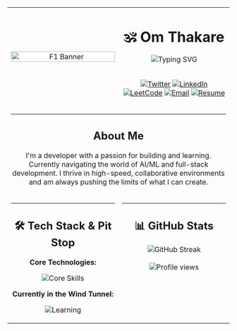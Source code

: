 <div align="center">
<table border="0" cellpadding="10" cellspacing="0" width="100%">

<!-- Row 1: Banner and Header Info -->

<tr>
<!-- Column 1: GIF -->
<td width="40%" align="center" valign="middle">
<img src="https://raw.githubusercontent.com/thakare-om03/thakare-om03/main/assets/f1-banner.gif" width="100%" alt="F1 Banner"/>
</td>
<!-- Column 2: Name, Typing SVG, and Links -->
<td width="60%" valign="middle" align="center">
<h1>🕉️ Om Thakare</h1>
<img src="https://readme-typing-svg.herokuapp.com?font=Fira+Code&size=24&duration=3000&pause=1000&color=FF0000&center=true&vCenter=true&random=false&width=500&lines=budding+developer;pre-final+year+@+SRMIST;+always+growing" alt="Typing SVG" />
<br><br>
<p>
<a href="https://twitter.com/thakare_twts" target="_blank"><img src="https://img.shields.io/badge/Twitter-1DA1F2?style=for-the-badge&logo=twitter&logoColor=white" alt="Twitter"/></a>
<a href="https://linkedin.com/in/om-thakare-8768bb166" target="_blank"><img src="https://img.shields.io/badge/LinkedIn-0077B5?style=for-the-badge&logo=linkedin&logoColor=white" alt="LinkedIn"/></a>
<a href="https://www.leetcode.com/thakare_om03" target="_blank"><img src="https://img.shields.io/badge/LeetCode-FFA116?style=for-the-badge&logo=leetcode&logoColor=white" alt="LeetCode"/></a>
<a href="mailto:om.thakare3217@gmail.com"><img src="https://img.shields.io/badge/Email-D14836?style=for-the-badge&logo=gmail&logoColor=white" alt="Email"/></a>
<a href="https://drive.google.com/file/d/15S-7ebaVzwVVf1LSjWqRRdOf3X3eZc4U/view?usp=drive_link" target="_blank"><img src="https://img.shields.io/badge/Resume-4CAF50?style=for-the-badge&logo=read-the-docs&logoColor=white" alt="Resume"/></a>
</p>
</td>
</tr>

<!-- Row 2: About Me -->

<tr>
<td colspan="2" align="center">
<hr>
<h2>About Me</h2>
<p>I'm a developer with a passion for building and learning. Currently navigating the world of AI/ML and full-stack development. I thrive in high-speed, collaborative environments and am always pushing the limits of what I can create.</p>
</td>
</tr>

<!-- Row 3: Tech Stack and GitHub Stats -->

<tr>
<!-- Column 1: Tech Stack -->
<td width="50%" valign="top" align="center">
<hr>
<h2>🛠️ Tech Stack & Pit Stop</h2>
<p><strong>Core Technologies:</strong></p>
<p>
<img src="https://skillicons.dev/icons?i=python,c,cpp,html,css,tailwind,bootstrap,git,figma" alt="Core Skills"/>
</p>
<p><strong>Currently in the Wind Tunnel:</strong></p>
<p>
<img src="https://skillicons.dev/icons?i=js,mongodb,react,nodejs,tensorflow,pytorch,aws,docker" alt="Learning"/>
</p>
</td>
<!-- Column 2: GitHub Stats -->
<td width="50%" valign="top" align="center">
<hr>
<h2>📊 GitHub Stats</h2>
<img src="https://github-readme-streak-stats.herokuapp.com/?user=thakare-om03&theme=dark&hide_border=true&date_format=M%20j%5B%2C%20Y%5D" alt="GitHub Streak"/>
<br><br>
<img src="https://komarev.com/ghpvc/?username=thakare-om03&label=Profile+Views&color=0e75b6&style=for-the-badge" alt="Profile views" />
</td>
</tr>

</table>
</div>
